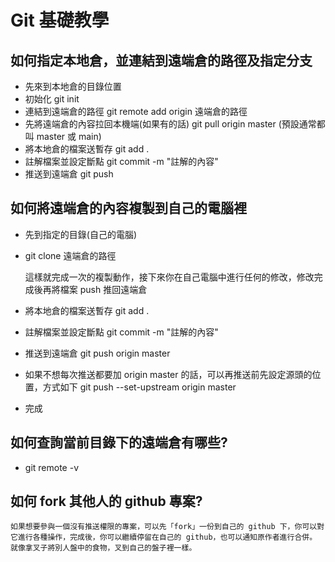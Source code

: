 # Git 基礎教學

## 如何指定本地倉，並連結到遠端倉的路徑及指定分支

  - 先來到本地倉的目錄位置
  - 初始化 git init
  - 連結到遠端倉的路徑 git remote add origin 遠端倉的路徑
  - 先將遠端倉的內容拉回本機端(如果有的話) git pull origin master (預設通常都叫 master 或 main)
  - 將本地倉的檔案送暫存 git add .
  - 註解檔案並設定斷點 git commit -m "註解的內容"
  - 推送到遠端倉 git push

## 如何將遠端倉的內容複製到自己的電腦裡

  - 先到指定的目錄(自己的電腦)
  - git clone 遠端倉的路徑

    這樣就完成一次的複製動作，接下來你在自己電腦中進行任何的修改，修改完成後再將檔案 push 推回遠端倉

  - 將本地倉的檔案送暫存 git add .
  - 註解檔案並設定斷點 git commit -m "註解的內容"
  - 推送到遠端倉 git push origin master
  - 如果不想每次推送都要加 origin master 的話，可以再推送前先設定源頭的位置，方式如下 git push --set-upstream origin master
  - 完成

## 如何查詢當前目錄下的遠端倉有哪些?

  - git remote -v

## 如何 fork 其他人的 github 專案?

    如果想要參與一個沒有推送權限的專案，可以先「fork」一份到自己的 github 下，你可以對它進行各種操作，完成後，你可以繼續停留在自己的 github，也可以通知原作者進行合併。
    就像拿叉子將別人盤中的食物，叉到自己的盤子裡一樣。